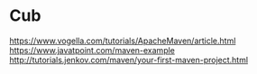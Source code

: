# Cub

https://www.vogella.com/tutorials/ApacheMaven/article.html
https://www.javatpoint.com/maven-example
http://tutorials.jenkov.com/maven/your-first-maven-project.html
